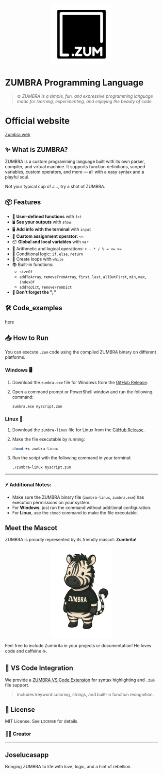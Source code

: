 
<p align="center">
<img src="./assets/zumbra.png" width="200"/>
</p>

# ZUMBRA Programming Language

> ⚙️ *ZUMBRA is a simple, fun, and expressive programming language made for learning, experimenting, and enjoying the beauty of code.*

# Official website

<a href="https://zumbra-web.vercel.app/">Zumbra web</a>

## ✨ What is ZUMBRA?

ZUMBRA is a custom programming language built with its own parser, compiler, and virtual machine. It supports function definitions, scoped variables, custom operators, and more — all with a easy syntax and a playful soul.

Not your typical cup of J..., try a shot of ZUMBRA.

## 📦 Features

- 🧠 **User-defined functions** with `fct`
- 🖥️ **See your outputs** with `show`
- 🖥️ **Add info with the terminal** with `input`
- 🔧 **Custom assignment operator:** `<<`
- 📦 **Global and local variables** with `var`
- 🧮 Arithmetic and logical operations: `+ - * / % = <= >=`
- 🔁 Conditional logic: `if`, `else`, `return`
- 🔁 Create loops with `while`
- 📚 Built-in functions:
  - `sizeOf`
  - `addToArray`, `removeFromArray`, `first`, `last`, `allButFirst`, `min`, `max`, `indexOf`
  - `addToDict`, `removeFromDict`
- 🧠 **Don't forget the ";"**

## 🛠 Code_examples

<a href="./code_examples/">here</a>


## 📥 How to Run

You can execute `.zum` code using the compiled ZUMBRA binary on different platforms.

### **Windows** 🖥️

1. Download the `zumbra.exe` file for Windows from the [GitHub Release](https://github.com/JoseLucasapp/Zumbra-lang/releases).
2. Open a command prompt or PowerShell window and run the following command:

   ```bash
   zumbra.exe myscript.zum
   ```

### **Linux** 🐧

1. Download the `zumbra-linux` file for Linux from the [GitHub Release](https://github.com/JoseLucasapp/Zumbra-lang/releases).
2. Make the file executable by running:

   ```bash
   chmod +x zumbra-linux
   ```

3. Run the script with the following command in your terminal:

   ```bash
   ./zumbra-linux myscript.zum
   ```

---

### ⚡ Additional Notes:
- Make sure the ZUMBRA binary file (`zumbra-linux`, `zumbra.exe`) has execution permissions on your system.
- For **Windows**, just run the command without additional configuration.
- For **Linux**, use the `chmod` command to make the file executable.


## Meet the Mascot

ZUMBRA is proudly represented by its friendly mascot: **Zumbrita**!

<p align="center">
    <img src="./assets/mascot.png" width="200" alt="Zumbrita">
</p>

Feel free to include Zumbrita in your projects or documentation! He loves code and caffeine ☕.

## 📎 VS Code Integration

We provide a [ZUMBRA VS Code Extension](https://marketplace.visualstudio.com/items/?itemName=joselucasapp.zumbra-lang-support) for syntax highlighting and `.zum` file support.

> Includes keyword coloring, strings, and built-in function recognition.


## 📄 License

MIT License. See `LICENSE` for details.



### 👨‍💻 Creator

---

## Joselucasapp
Bringing ZUMBRA to life with love, logic, and a hint of rebellion.
